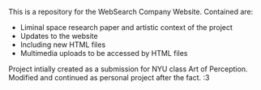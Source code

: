 This is a repository for the WebSearch Company Website. 
Contained are:
- Liminal space research paper and artistic context of the project
- Updates to the website
- Including new HTML files
- Multimedia uploads to be accessed by HTML files

Project intially created as a submission for NYU class Art of Perception. Modified and continued as personal project after the fact. :3
